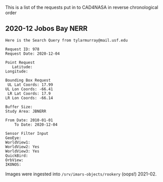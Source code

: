 This is a list of the requests put in to CAD4NASA in reverse chronological order

## 2020-12 Jobos Bay NERR

```
Here is the Search Query from tylarmurray@mail.usf.edu

Request ID: 978
Request Date: 2020-12-04

Point Request
   Latitude:
Longitude:

Bounding Box Request
 UL Lat Coords: 17.99
UL Lon Coords: -66.41
 LR Lat Coords: 17.9
LR Lon Coords: -66.14

Buffer Size:
Study Area: JBNERR

From Date: 2010-01-01
    To Date: 2020-12-04

Sensor Filter Input
GeoEye:
WorldView1:
WorldView2: Yes
WorldView3: Yes
QuickBird:
OrbView:
IKONOS:
```

Images were ingested into `/srv/imars-objects/rookery` (oops!) 2021-02.
